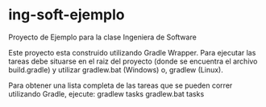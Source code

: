 # ing-soft-ejemplo
Proyecto de Ejemplo para la clase Ingeniera de Software

Este proyecto esta construido utilizando Gradle Wrapper. Para ejecutar las tareas debe situarse en el raiz del proyecto (donde se encuentra el archivo build.gradle) y utilizar gradlew.bat (Windows) o, gradlew (Linux).

Para obtener una lista completa de las tareas que se pueden correr utilizando Gradle, ejecute:
  gradlew tasks
  gradlew.bat tasks
